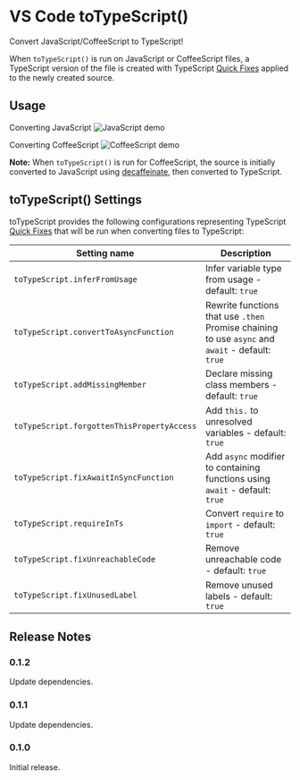 # VS Code toTypeScript()

Convert JavaScript/CoffeeScript to TypeScript!

When `toTypeScript()` is run on JavaScript or CoffeeScript files, a TypeScript version of the file is created with TypeScript [Quick Fixes](https://code.visualstudio.com/docs/languages/typescript#_quick-fixes) applied to the newly created source.

## Usage
Converting JavaScript
![JavaScript demo](images/demo-js.gif)

Converting CoffeeScript
![CoffeeScript demo](images/demo-coffee.gif)

**Note:** When `toTypeScript()` is run for CoffeeScript, the source is initially converted to JavaScript using [decaffeinate](https://github.com/decaffeinate/decaffeinate), then converted to TypeScript.

## toTypeScript() Settings

toTypeScript provides the following configurations representing TypeScript [Quick Fixes](https://code.visualstudio.com/docs/languages/typescript#_quick-fixes) that will be run when converting files to TypeScript:

| Setting name | Description |
| --- | --- |
| `toTypeScript.inferFromUsage` |  Infer variable type from usage - default: `true`  |
| `toTypeScript.convertToAsyncFunction` | Rewrite functions that use `.then` Promise chaining to use `async` and `await` - default: `true`  |
| `toTypeScript.addMissingMember` | Declare missing class members - default: `true`|
| `toTypeScript.forgottenThisPropertyAccess` | Add `this.` to unresolved variables - default: `true`  |
| `toTypeScript.fixAwaitInSyncFunction` | Add `async` modifier to containing functions using `await` - default: `true`  |
| `toTypeScript.requireInTs` | Convert `require` to `import` - default: `true`  |
| `toTypeScript.fixUnreachableCode` | Remove unreachable code - default: `true`  |
| `toTypeScript.fixUnusedLabel` | Remove unused labels - default: `true`  |


## Release Notes

### 0.1.2

Update dependencies.

### 0.1.1

Update dependencies.

### 0.1.0

Initial release.
